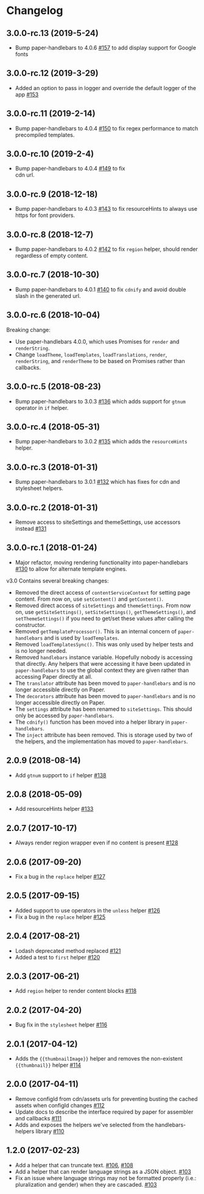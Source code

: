 # Changelog
## 3.0.0-rc.13 (2019-5-24)
- Bump paper-handlebars to 4.0.6 [#157](https://github.com/bigcommerce/paper/pull/157) to add display support for Google fonts

## 3.0.0-rc.12 (2019-3-29)
- Added an option to pass in logger and override the default logger of the app [#153](https://github.com/bigcommerce/paper/pull/153)

## 3.0.0-rc.11 (2019-2-14)
- Bump paper-handlebars to 4.0.4 [#150](https://github.com/bigcommerce/paper/pull/150) to fix
  regex performance to match precompiled templates.

## 3.0.0-rc.10 (2019-2-4)
- Bump paper-handlebars to 4.0.4 [#149](https://github.com/bigcommerce/paper/pull/149) to fix  
  cdn url.

## 3.0.0-rc.9 (2018-12-18)
- Bump paper-handlebars to 4.0.3 [#143](https://github.com/bigcommerce/paper/pull/143) to fix 
  resourceHints to always use https for font providers.

## 3.0.0-rc.8 (2018-12-7)
- Bump paper-handlebars to 4.0.2 [#142](https://github.com/bigcommerce/paper/pull/142) to fix 
  `region` helper, should render regardless of empty content.

## 3.0.0-rc.7 (2018-10-30)
- Bump paper-handlebars to 4.0.1 [#140](https://github.com/bigcommerce/paper/pull/140) to fix 
  `cdnify` and avoid double slash in the generated url.

## 3.0.0-rc.6 (2018-10-04)
Breaking change:
- Use paper-handlebars 4.0.0, which uses Promises for `render` and `renderString`.
- Change `loadTheme`, `loadTemplates`, `loadTranslations`, `render`, `renderString`,
  and `renderTheme` to be based on Promises rather than callbacks.

## 3.0.0-rc.5 (2018-08-23)
- Bump paper-handlebars to 3.0.3 [#136](https://github.com/bigcommerce/paper/pull/136) which adds support for
  `gtnum` operator in `if` helper.

## 3.0.0-rc.4 (2018-05-31)
- Bump paper-handlebars to 3.0.2 [#135](https://github.com/bigcommerce/paper/pull/135) which adds the
  `resourceHints` helper.

## 3.0.0-rc.3 (2018-01-31)
- Bump paper-handlebars to 3.0.1 [#132](https://github.com/bigcommerce/paper/pull/132) which has fixes for
  cdn and stylesheet helpers.

## 3.0.0-rc.2 (2018-01-31)
- Remove access to siteSettings and themeSettings, use accessors instead [#131](https://github.com/bigcommerce/paper/pull/131)

## 3.0.0-rc.1 (2018-01-24)
- Major refactor, moving rendering functionality into paper-handlebars [#130](https://github.com/bigcommerce/paper/pull/130) to
allow for alternate template engines.

v3.0 Contains several breaking changes:
- Removed the direct access of `contentServiceContext` for setting page content. From now on, use `setContent()`
  and `getContent()`.
- Removed direct access of `siteSettings` and `themeSettings`. From now on, use `getSiteSettings()`, `setSiteSettings()`,
  `getThemeSettings()`, and `setThemeSettings()` if you need to get/set these values after calling the constructor.
- Removed `getTemplateProcessor()`. This is an internal concern of `paper-handlebars` and is used by `loadTemplates`.
- Removed `loadTemplatesSync()`. This was only used by helper tests and is no longer needed.
- Removed `handlebars` instance variable. Hopefully nobody is accessing that directly. Any helpers that were accessing
  it have been updated in `paper-handlebars` to use the global context they are given rather than accessing Paper
  directly at all.
- The `translator` attribute has been moved to `paper-handlebars` and is no longer accessible directly on Paper.
- The `decorators` attribute has been moved to `paper-handlebars` and is no longer accessible directly on Paper.
- The `settings` attribute has been renamed to `siteSettings`. This should only be accessed by `paper-handlebars`.
- The `cdnify()` function has been moved into a helper library in `paper-handlebars`.
- The `inject` attribute has been removed. This is storage used by two of the helpers, and the implementation has
  moved to `paper-handlebars`.

## 2.0.9 (2018-08-14)
- Add `gtnum` support to `if` helper [#138](https://github.com/bigcommerce/paper/pull/138)

## 2.0.8 (2018-05-09)
- Add resourceHints helper [#133](https://github.com/bigcommerce/paper/pull/133)

## 2.0.7 (2017-10-17)
- Always render region wrapper even if no content is present [#128](https://github.com/bigcommerce/paper/pull/128)

## 2.0.6 (2017-09-20)
- Fix a bug in the `replace` helper [#127](https://github.com/bigcommerce/paper/pull/127)

## 2.0.5 (2017-09-15)
- Added support to use operators in the `unless` helper [#126](https://github.com/bigcommerce/paper/pull/126)
- Fix a bug in the `replace` helper [#125](https://github.com/bigcommerce/paper/pull/125)

## 2.0.4 (2017-08-21)
- Lodash deprecated method replaced [#121](https://github.com/bigcommerce/paper/pull/121)
- Added a test to `first` helper [#120](https://github.com/bigcommerce/paper/pull/120)

## 2.0.3 (2017-06-21)
- Add `region` helper to render content blocks [#118](https://github.com/bigcommerce/paper/pull/118)

## 2.0.2 (2017-04-20)
- Bug fix in the `stylesheet` helper [#116](https://github.com/bigcommerce/paper/pull/116)

## 2.0.1 (2017-04-12)
- Adds the `{{thumbnailImage}}` helper and removes the non-existent `{{thumbnail}}` helper [#114](https://github.com/bigcommerce/paper/pull/114)

## 2.0.0 (2017-04-11)
- Remove configId from cdn/assets urls for preventing busting the cached assets when configId changes [#112](https://github.com/bigcommerce/paper/pull/112)
- Update docs to describe the interface required by paper for assembler and callbacks [#111](https://github.com/bigcommerce/paper/pull/111)
- Adds and exposes the helpers we've selected from the handlebars-helpers library [#110](https://github.com/bigcommerce/paper/pull/110)

## 1.2.0 (2017-02-23)
- Add a helper that can truncate text. [#106](https://github.com/bigcommerce/paper/pull/106), [#108](https://github.com/bigcommerce/paper/pull/108)
- Add a helper that can render language strings as a JSON object. [#103](https://github.com/bigcommerce/paper/pull/103)
- Fix an issue where language strings may not be formatted properly (i.e.: pluralization and gender) when they are cascaded. [#103](https://github.com/bigcommerce/paper/pull/103)
